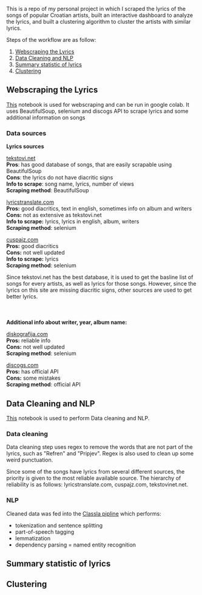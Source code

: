 This is a repo of my personal project in which I scraped the lyrics of the songs of popular Croatian artists, built an interactive dashboard to analyze the lyrics, and built a clustering algorithm to cluster the artists with similar lyrics.

Steps of the workflow are as follow:

1. [Webscraping the Lyrics](#webscraping-the-lyrics)
2. [Data Cleaning and NLP](#data-cleaning-and-nlp)
3. [Summary statistic of lyrics](#summary-statistics-of-lyrics)
4. [Clustering](#clustering)

## Webscraping the Lyrics
[This](https://github.com/datamilas/CroLyricsProject/blob/master/Python/google_colab/scraping.ipynb) notebook is used for webscraping and can be run in google colab. It uses BeautifulSoup, selenium and discogs API to scrape lyrics and some additional information on songs 

### Data sources

**Lyrics sources**

[tekstovi.net](https://tekstovi.net)  
**Pros**: has good database of songs, that are easily scrapable using BeautifulSoup  
**Cons**: the lyrics do not have diacritic signs  
**Info to scrape**: song name, lyrics, number of views  
**Scraping method**: BeautifulSoup


[lyricstranslate.com](https://lyricstranslate.com)  
**Pros:** good diacritics, text in english, sometimes info on album and writers  
**Cons:** not as extensive as tekstovi.net  
**Info to scrape:** lyrics, lyrics in english, album, writers  
**Scraping method**: selenium

[cuspajz.com](https://cuspajz.com)  
**Pros:** good diacritics  
**Cons:** not well updated  
**Info to scrape:** lyrics  
**Scraping method**: selenium

Since tekstovi.net has the best database, it is used to get the basline list of songs for every artists, as well as lyrics for those songs. However, since the lyrics on this site are missing diacritic signs, other sources are used to get better lyrics.
<br/><br/>
<br/><br/>
**Additional info about writer, year, album name:**

[diskografija.com](https://diskografija.com)  
**Pros:** reliable info  
**Cons:** not well updated  
**Scraping method**: selenium  

[discogs.com](https://discogs.com)  
**Pros:** has official API  
**Cons:** some mistakes  
**Scraping method**: official API



## Data Cleaning and NLP
[This](https://github.com/datamilas/CroLyricsProject/blob/master/Python/google_colab/scraping.ipynb) notebook is used to perform Data cleaning and NLP.

### Data cleaning
Data cleaning step uses regex to remove the words that are not part of the lyrics, such as "Refren" and "Pripjev". Regex is also used to clean up some weird punctuation.

Since some of the songs have lyrics from several different sources, the priority is given to the most reliable available source. The hierarchy of reliability is as follows: lyricstranslate.com, cuspajz.com, tekstovinet.net.

### NLP
Cleaned data was fed into the [Classla pipline](https://pypi.org/project/classla/) which performs:
- tokenization and sentence splitting
- part-of-speech tagging
- lemmatization
- dependency parsing
= named entity recognition




## Summary statistic of lyrics

## Clustering
